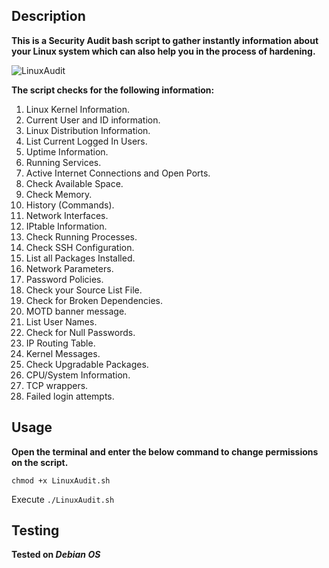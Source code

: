 ## Description 

**This is a Security Audit bash script to gather instantly information about your
Linux system which can also help you in the process of hardening.**

![LinuxAudit](https://user-images.githubusercontent.com/20625004/96034109-b8d12000-0e69-11eb-81cd-16bcb1d3a412.PNG)

**The script checks for the following information:**

1. Linux Kernel Information. 
2. Current User and ID information. 
3. Linux Distribution Information. 
4. List Current Logged In Users.  
5. Uptime Information. 
6. Running Services. 
7. Active Internet Connections and Open Ports. 
8. Check Available Space. 
9. Check Memory. 
10. History (Commands). 
11. Network Interfaces. 
12. IPtable Information. 
13. Check Running Processes. 
14. Check SSH Configuration. 
15. List all Packages Installed.
16. Network Parameters. 
17. Password Policies. 
18. Check your Source List File. 
19. Check for Broken Dependencies. 
20. MOTD banner message. 
21. List User Names. 
22. Check for Null Passwords. 
23. IP Routing Table.  
24. Kernel Messages. 
25. Check Upgradable Packages. 
26. CPU/System Information. 
27. TCP wrappers. 
28. Failed login attempts.


## Usage

**Open the terminal and enter the below command to change permissions on the script.**

```chmod +x LinuxAudit.sh```

Execute ```./LinuxAudit.sh```


## Testing

**Tested on _Debian OS_**



